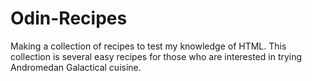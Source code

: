 # Odin-Recipes

Making a collection of recipes to test my knowledge of HTML. This collection is several easy recipes for those who are interested in trying Andromedan Galactical cuisine.